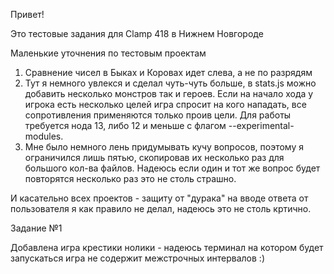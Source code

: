 ﻿Привет!

Это тестовые задания для Clamp 418 в Нижнем Новгороде

Маленькие уточнения по тестовым проектам

1. Сравнение чисел в Быках и Коровах идет слева, а не по разрядям
2. Тут я немного увлекся и сделал чуть-чуть больше, в stats.js можно добавить несколько монстров так и героев.
Если на начало хода у игрока есть несколько целей игра спросит на кого нападать, все сопротивления применяются только 
проив цели.  Для работы требуется нода 13, либо 12 и меньше с флагом --experimental-modules.
3. Мне было немного лень придумывать кучу вопросов, поэтому я ограничился лишь пятью, скопировав их несколько раз для 
большого кол-ва файлов. Надеюсь если один и тот же вопрос будет повторятся несколько раз это не столь страшно.

И касательно всех проектов - защиту от "дурака" на вводе ответа от пользователя я как правило не делал, надеюсь это 
не столь кртично. 

Задание №1

Добавлена игра крестики нолики - надеюсь терминал на котором будет запускаться игра не содержит межстрочных интервалов :)